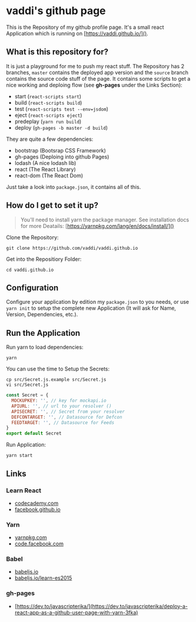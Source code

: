 # vaddi's github page #

This is the Repository of my github profile page. It's a small react Application which is running on [https://vaddi.github.io/]().


## What is this repository for? ##

It is just a playground for me to push my react stuff. The Repository has 2 branches, `master` contains the deployed app version and the `source` branch contains the source code stuff of the page. It contains some scripts to get a nice working and deploing flow (see **gh-pages** under the Links Section):

* start (`react-scripts start`) 
* build (`react-scripts build`)
* test (`react-scripts test --env=jsdom`)
* eject (`react-scripts eject`)
* predeplay (`yarn run build`)
* deploy (`gh-pages -b master -d build`)

They are quite a few dependencies:

* bootstrap (Bootsrap CSS Framework)
* gh-pages (Deploing into github Pages)
* lodash (A nice lodash lib)
* react (The React Library)
* react-dom (The React Dom)

Just take a look into `package.json`, it contains all of this.


## How do I get to set it up? ##

> You'll need to install yarn the package manager. See installation docs for more Deatails: [https://yarnpkg.com/lang/en/docs/install/]()

Clone the Repository:

    git clone https://github.com/vaddi/vaddi.github.io

Get into the Repositiory Folder:

    cd vaddi.github.io



## Configuration ##

Configure your application by edition my `package.json` to you needs, or use `yarn init` to setup the complete new Application (It will ask for Name, Version, Dependencies, etc.).


## Run the Application ##

Run yarn to load dependencies:

    yarn

You can use the time to Setup the Secrets:

	cp src/Secret.js.example src/Secret.js
	vi src/Secret.js

```javascript
const Secret = {
  MOCKUPKEY: '', // key for mockapi.io
  APIURL: '', // url to your resolver ()
  APISECRET: '', // Secret from your resolver
  DEFCONTARGET: '', // Datasource for Defcon
  FEEDTARGET: '', // Datasource for Feeds
}
export default Secret
```


Run Application:

    yarn start



## Links ##

### Learn React ###
* [codecademy.com](https://www.codecademy.com/) 
* [facebook.github.io](https://facebook.github.io/react/) 

### Yarn ###
* [yarnpkg.com](https://yarnpkg.com/lang/en/docs/install/)
* [code.facebook.com](https://code.facebook.com/posts/1840075619545360)

### Babel ###
* [babeljs.io](https://babeljs.io/)
* [babeljs.io/learn-es2015](https://babeljs.io/learn-es2015/)

### gh-pages ###
* [https://dev.to/javascripterika/](https://dev.to/javascripterika/deploy-a-react-app-as-a-github-user-page-with-yarn-3fka)